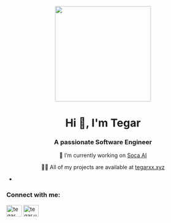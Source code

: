 <p align="center">
<!--   <img width="250" src="https://media.giphy.com/media/jIgXf4hgbHCeKiXpvt/giphy.gif"> -->
  <img width="250" src="https://media4.giphy.com/media/v1.Y2lkPTc5MGI3NjExZDJlcGl3d2tyZmxmd2N0ems4OHNla2FrYWd1bHV3M2R0Nm90Z3ltNCZlcD12MV9pbnRlcm5hbF9naWZfYnlfaWQmY3Q9Zw/bMJqfOtgVEyI2PLnaW/200.gif">
</p>


<h1 align="center">Hi 👋, I'm Tegar</h1>
<h3 align="center">A passionate Software Engineer</h3>
<p align="center">
🔭 I’m currently working on <a href="https://soca.ai/" target="_blank">Soca AI</a>  
</p>
<p align="center">
👨‍💻 All of my projects are available at <a href="https://tegarxx.xyz/" target="_blank">tegarxx.xyz</a>  
</p>

-

<h3 align="left">Connect with me:</h3>
<p align="left">
<a href="https://linkedin.com/in/tegar umar abdillah" target="blank"><img align="center" src="https://raw.githubusercontent.com/rahuldkjain/github-profile-readme-generator/master/src/images/icons/Social/linked-in-alt.svg" alt="tegar umar abdillah" height="30" width="40" /></a>
<a href="https://instagram.com/tegar.ua" target="blank"><img align="center" src="https://raw.githubusercontent.com/rahuldkjain/github-profile-readme-generator/master/src/images/icons/Social/instagram.svg" alt="tegar.ua" height="30" width="40" /></a>
</p>
